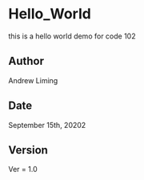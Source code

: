 # Hello_World

this is a hello world demo for code 102

## Author

Andrew Liming

## Date

September 15th, 20202

## Version 

Ver = 1.0
